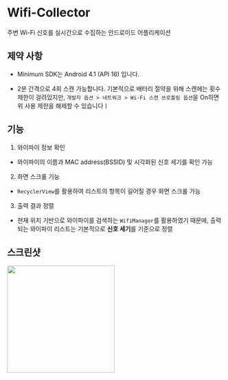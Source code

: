 # Wifi-Collector

주변 Wi-Fi 신호를 실시간으로 수집하는 안드로이드 어플리케이션

## 제약 사항

- Minimum SDK는 Android 4.1 (API 16) 입니다.

- 2분 간격으로 4회 스캔 가능합니다. 기본적으로 배터리 절약을 위해 스캔에는 횟수 제한이 걸려있지만, `개발자 옵션 > 네트워크 > Wi-Fi 스캔 쓰로틀링 옵션`을 On하면 위 사용 제한을 해제할 수 있습니다ㅣ

## 기능

1. 와이파이 정보 확인

- 와이파이의 이름과 MAC address(BSSID) 및 시각화된 신호 세기를 확인 가능

2. 화면 스크롤 기능

- `RecyclerView`를 활용하여 리스트의 항목이 길어질 경우 화면 스크롤 가능

3. 출력 결과 정렬

- 현재 위치 기반으로 와이파이를 검색하는 `WifiManager`를 활용하였기 때문에, 출력되는 와이파이 리스트는 기본적으로 **신호 세기**를 기준으로 정렬

## 스크린샷

<div>
<img width="250" src="https://user-images.githubusercontent.com/46990061/94396208-6a026580-019c-11eb-84a5-cc750199b113.jpg">
</div>

